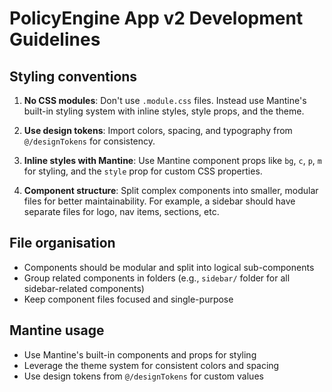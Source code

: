 # PolicyEngine App v2 Development Guidelines

## Styling conventions

1. **No CSS modules**: Don't use `.module.css` files. Instead use Mantine's built-in styling system with inline styles, style props, and the theme.

2. **Use design tokens**: Import colors, spacing, and typography from `@/designTokens` for consistency.

3. **Inline styles with Mantine**: Use Mantine component props like `bg`, `c`, `p`, `m` for styling, and the `style` prop for custom CSS properties.

4. **Component structure**: Split complex components into smaller, modular files for better maintainability. For example, a sidebar should have separate files for logo, nav items, sections, etc.

## File organisation

- Components should be modular and split into logical sub-components
- Group related components in folders (e.g., `sidebar/` folder for all sidebar-related components)
- Keep component files focused and single-purpose

## Mantine usage

- Use Mantine's built-in components and props for styling
- Leverage the theme system for consistent colors and spacing
- Use design tokens from `@/designTokens` for custom values
